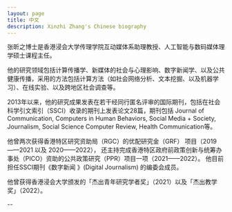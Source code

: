 ```yaml
---
layout: page
title: 中文
description: Xinzhi Zhang's Chinese biography 
---
```



张昕之博士是香港浸会大学传理学院互动媒体系助理教授、人工智能与数码媒体理学硕士课程主任。

他的研究领域包括计算传播学、新媒体的社会与心理影响、数字新闻学、以及公共健康传播，采用的方法包括计算方法（如社会网络分析、文本挖掘、以及机器学习）、在线实验、以及跨地区社会调查等。 

2013年以来，他的研究成果发表在若干经同行匿名评审的国际期刊，包括在社会科学引文索引（SSCI）收录的期刊上发表论文28篇，期刊包括 Journal of Communication, Computers in Human Behaviors, Social Media + Society, Journalism, Social Science Computer Review, Health Communication等。 

他曾两次获得香港特区研究资助局（RGC）的优配研究金（GRF） 项目（2019——2021 以及 2020——2022）， 还主持完成香港特区政府前政策创新与统筹办事处（PICO）资助的公共政策研究（PPR）项目一项（2021——2022）。 他目前担任SSCI期刊《数字新闻 》(Digital Journalism) 的编委会成员。

他曾获得香港浸会大学颁发的「杰出青年研究学者奖」（2021）以及「杰出教学奖」（2022）。 


--

